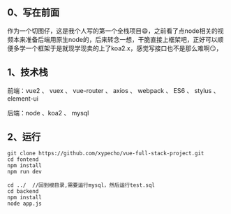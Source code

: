 ## 0、写在前面
作为一个切图仔，这是我个人写的第一个全栈项目:smile:，之前看了点node相关的视频本来准备后端用原生node的，后来转念一想，干脆直接上框架吧，正好可以顺便多学一个框架于是就现学现卖的上了koa2.x，感觉写接口也不是那么难啊:smirk:，

## 1、技术栈
前端：vue2 、 vuex 、 vue-router 、 axios 、 webpack 、 ES6 、 stylus 、 element-ui


后端：node 、koa2 、 mysql

## 2、运行
```
git clone https://github.com/xypecho/vue-full-stack-project.git
cd fontend
npm install 
npm run dev

cd ../  //回到根目录,需要运行mysql，然后运行test.sql
cd backend
npm install
node app.js
```